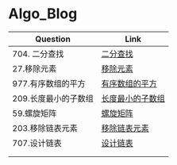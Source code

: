# Algo_Blog

| Question      | Link               |
| ------------- | ------------------ |
| 704. 二分查找 | [二分查找](https://github.com/kenkenkenkenny/Algo_Blog/tree/main/%E4%BA%8C%E5%88%86%E6%9F%A5%E6%89%BE) |
| 27.移除元素 | [移除元素](https://github.com/kenkenkenkenny/Algo_Blog/tree/main/27.%E7%A7%BB%E9%99%A4%E5%85%83%E7%B4%A0) |
| 977.有序数组的平方 | [有序数组的平方](https://github.com/kenkenkenkenny/Algo_Blog/tree/main/977.%E6%9C%89%E5%BA%8F%E6%95%B0%E7%BB%84%E7%9A%84%E5%B9%B3%E6%96%B9) |
| 209.长度最小的子数组 |[长度最小的子数组](https://github.com/kenkenkenkenny/Algo_Blog/tree/main/209.%E9%95%BF%E5%BA%A6%E6%9C%80%E5%B0%8F%E7%9A%84%E5%AD%90%E6%95%B0%E7%BB%84) |
| 59.螺旋矩阵 |  [螺旋矩阵](https://github.com/kenkenkenkenny/Algo_Blog/tree/main/59.%E8%9E%BA%E6%97%8B%E7%9F%A9%E9%98%B5)|
| 203.移除链表元素 | [移除链表元素](./203.移除链表元素/README.md) |
| 707.设计链表 | [设计链表](./707.设计链表/README.md) |
|  |  |
|  |  |



